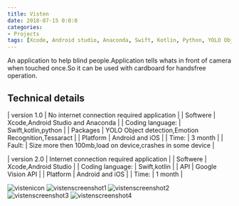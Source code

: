 ```yaml
---
title: Visten
date: 2018-07-15 0:0:0
categories:
- Projects
tags: [Xcode, Android studio, Anaconda, Swift, Kotlin, Python, YOLO Object detection,Emotion Recognition,Tessaract, Android, iOS, Google Vision API, Application]
---
```


An application to help blind people.Application tells whats in front of camera when touched once.So it can be used with cardboard for handsfree operation.

## Technical details

| version 1.0 | No internet connection required application |
| Softwere | Xcode,Android Studio and Anaconda |
| Coding language: | Swift,kotlin,python |
| Packages | YOLO Object detection,Emotion Recognition,Tessaract |
| Platform | Android and iOS |
| Time: | 3 month |
| Fault: | Size more then 100mb,load on device,crashes in some device |

| version 2.0 | Internet connection required application |
| Softwere | Xcode,Android Studio |
| Coding language: | Swift,kotlin |
| API | Google Vision API |
| Platform | Android and iOS |
| Time: | 1 month |

![vistenicon](/assets/images/vistenicon.jpg)
![vistenscreenshot1](/assets/images/vistenscreenshot1.jpg)
![vistenscreenshot2](/assets/images/vistenscreenshot2.jpg)
![vistenscreenshot3](/assets/images/vistenscreenshot3.png)
![vistenscreenshot4](/assets/images/vistenscreenshot4.jpg)